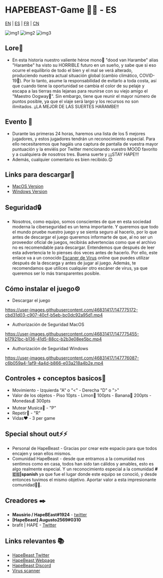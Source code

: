 # HAPEBEAST-Game 🍌🍌 - ES
[EN](https://github.com/Brafit2001/HAPEBEAST-GAME/blob/main/README.md) | [ES](https://github.com/Brafit2001/HAPEBEAST-GAME/blob/main/README_translate/README_ES.md) | [FR](https://github.com/Brafit2001/HAPEBEAST-GAME/blob/main/README_translate/README_FR.md) | [CN](https://github.com/Brafit2001/HAPEBEAST-GAME/blob/main/README_translate/README_CN.md)

![img1](https://user-images.githubusercontent.com/46831417/147771228-e88e7df3-4c14-48f1-aadf-bf07ec0fd791.png)
![img2](https://user-images.githubusercontent.com/46831417/147771233-7cfe6709-b7d1-467c-8e8e-60a7dee79aca.png)
![img3](https://user-images.githubusercontent.com/46831417/147771257-eb09fb53-edd9-44dc-a620-2731050a9ddf.png)


## Lore🔮
* En esta historia nuestro valiente héroe mono🦍 "dood van Harambe" alias "Harambe" ha visto su HORRIBLE futuro en un sueño, y sabe que si eso ocurre el equilibrio de todo el bien y el mal se verá alterado, produciendo nuestra actual situación global (cambio climático, COVID-19🦠). Por lo tanto, asume la responsabilidad de evitarlo a toda costa, así que cuando tiene la oportunidad se cambia el color de su pelaje y escapa a las tierras más lejanas para reunirse con su viejo amigo el "Maestro Oogway🐢". Sin embargo, tiene que reunir el mayor número de puntos posible, ya que el viaje será largo y los recursos no son ilimitados. ¡¡LA MEJOR DE LAS SUERTES HARAMBE!!


##  Evento 📖
* Durante las primeras 24 horas, haremos una lista de los 5 mejores jugadores, y estos jugadores tendrán un reconocimiento especial. Para ello necesitaremos que hagáis una captura de pantalla de vuestra mayor puntuación y la enviéis por Twitter mencionando vuestro MOOD favorito y a cualquiera de nosotros tres. Buena suerte y ¡¡¡STAY HAPE!!!
* Además, cualquier comentario es bien recibido.😊

## Links para descargar🔗
* [MacOS Version](https://drive.google.com/file/d/1HXFSKz2p_dmxtMkCq9L6IbHKalFDolsS/view?usp=sharing)
* [Windows Version](https://drive.google.com/file/d/1m36EkQEB0moMRuGB_m__gYgGgbf-kzLk/view?usp=sharing)

## Seguridad🔒
* Nosotros, como equipo, somos conscientes de que en esta sociedad moderna la ciberseguridad es un tema importante. Y queremos que todo el mundo pruebe nuestro juego y se sienta seguro al hacerlo, por lo que antes de descargar el juego queremos informarte de que, al no ser un proveedor oficial de juegos, recibirás advertencias como que el archivo no es recomendable para descargar. Entendemos que después de leer esta advertencia te lo pienses dos veces antes de hacerlo. Por ello, este enlace va a un conocido [Escaner de Virus](https://www.virustotal.com/gui/home/upload) online que puedes utilizar después de la descarga y antes de jugar al juego. Además, te recomendamos que utilices cualquier otro escáner de virus, ya que queremos ser lo más transparentes posible.

## Cómo instalar el juego⚙️
* Descargar el juego

https://user-images.githubusercontent.com/46831417/147775172-cbd31d03-c907-40cf-b5eb-bc0dc92a95d1.mp4

* Authorización de Seguridad MacOS

https://user-images.githubusercontent.com/46831417/147775455-b17921bc-b136-41d5-88cc-b2b3e08ee5bc.mp4

* Authorización de Seguridad Windows

https://user-images.githubusercontent.com/46831417/147776087-c6b059a4-1af9-4a4d-b866-e03a218a4b2e.mp4

## Controles + conceptos basicos📑
* Movimiento - Izquierda "A" o "<" - Derecha "D" o ">"
* Valor de los objetos - Piso 10pts - Limon🍋 100pts - Banana🍌 200pts - Monedas💰 300pts
* Mutear Musica🎵 - "P"
* Repetir🔄 - "R"
* Vidas❤️ - 3 per game

## Special shout out⚡⚡
* Personal de HapeBeast - Gracias por crear este espacio para que todos encajen y sean ellos mismos.
* Comunidad HapeBeast - desde que entramos a la comunidad nos sentimos como en casa, todos han sido tan cálidos y amables, esto es algo realmente especial. Y un reconocimiento especial a la comunidad **# 🇪🇸|spanish** ya que fue el lugar donde este equipo se conoció, y desde entonces tuvimos el mismo objetivo. Aportar valor a esta impresionante comunidad🥇🥇.

## Creadores ✒️
* **Mausirio / HapeBEast#1924** - [twitter](https://mobile.twitter.com/Mauricio202003)
* **[HapeBeast] Augusto2569#0310**  
* brafit | HAPE - [Twitter](https://twitter.com/brafit201?t=GZyvkU5mDVE605O2frVZbA&s=08)

## Links relevantes 📚
* [HapeBeast Twitter](https://mobile.twitter.com/hapebeastgang) 
* [HapeBeast Webpage](https://www.hapebeast.com/)
* [HapeBeast Discord](https://discord.com/invite/hypebeast) 
* [Virus scanner](https://www.virustotal.com/gui/home/upload)
